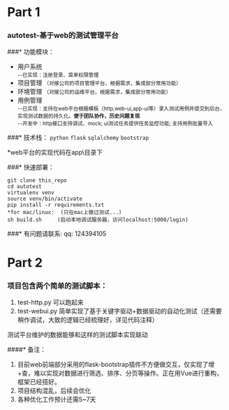 # Part 1 
### autotest-基于web的测试管理平台
###* 功能模块：

 * 用户系统 <br>
  <small>--已实现：注册登录、菜单权限管理</small> 
 * 项目管理
  <small>（对接公司的项目管理平台，根据需求，集成部分常用功能）</small>
 * 环境管理
  <small>（对接公司的运维平台，根据需求，集成部分常用功能）</small>
 * 用例管理  <br>
 <small>--已实现：支持在web平台根据模板（http,web-ui,app-ui等）录入测试用例并提交到后台，实现测试数据的持久化。**便于团队协作，历史问题复现** </small><br>
  <small>--开发中：http接口支持调试、mock; ui测试任务提供任务监控功能; 支持用例批量导入</small>

###* 技术栈：
`python` `flask` `sqlalchemy` `bootstrap`

*web平台的实现代码在app\目录下

###* 快速部署：
```
git clone this_repo
cd autotest
virtualenv venv
source venv/bin/activate  
pip install -r requirements.txt
*for mac/linux:  (只在mac上做过测试...)
sh build.sh     (启动本地调试服务器，访问localhost:5000/login)
```
###* 有问题请联系: 
  qq: 124394105

# Part 2

### 项目包含两个简单的测试脚本：

1. test-http.py  可以跑起来
2. test-webui.py 简单实现了基于关键字驱动+数据驱动的自动化测试（还需要稍作调试，大致的逻辑已经梳理好，详见代码注释）<br>

测试平台维护的数据能够和这样的测试脚本实现联动


####* 备注：

1. 目前web前端部分采用的flask-bootstrap插件不方便做交互，仅实现了增+查，难以实现对数据进行筛选、排序、分页等操作。正在用Vue进行重构，框架已经搭好。
2. 项目结构混乱，后续会优化
3. 各种优化工作预计还需5~7天
